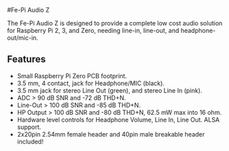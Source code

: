 <!--
---
name: Fe-Pi Audio Z
class: board
type: audio
formfactor: pHAT
manufacturer: Fe-Pi
description: The Fe-Pi Audio Z is a complete low cost audio solution for the Raspberry Pi
url: http://fe-pi.com/products/fe-pi-audio-z-v1
github:
schematic:
buy: http://fe-pi.com/products/fe-pi-audio-z-v1
image: 'fe-pi audio z.png'
pincount: 40
eeprom: no
power:
  '1':
  '2':
ground:
  '6':
  '9':
  '14':
  '20':
  '25':
  '30':
  '34':
  '39':
pin:
  '3':
    mode: i2c
  '5':
    mode: i2c
  '12':
    name: BCLK (Bit Clock)
    mode: i2s
  '35':
    name: LRCLK (Left/Right Clock)
    mode: i2s
  '38':
    name: DIN (Data In)
    mode: i2s
  '40':
    name: DOUT (Data Out)
    mode: i2s
i2c:
  '0x0a':
    name: SGTL5000
    device: SGTL5000XNAA3/R2
-->
#Fe-Pi Audio Z

The Fe-Pi Audio Z is designed to provide a complete low cost audio solution for Raspberry Pi 2, 3, and Zero, needing line-in, line-out, and headphone-out/mic-in.

## Features ##

 - Small Raspberry Pi Zero PCB footprint.
 - 3.5 mm, 4 contact, jack for Headphone/MIC (black).
 - 3.5 mm jack for stereo Line Out (green), and stereo Line In (pink).
 - ADC > 90 dB SNR and -72 dB THD+N.
 - Line-Out > 100 dB SNR and -85 dB THD+N.
 - HP Output > 100 dB SNR and -80 dB THD+N, 62.5 mW max into 16 ohm.
 - Hardware level controls for Headphone Volume, Line In, Line Out. ALSA support.
 - 2x20pin 2.54mm female header and 40pin male breakable header included!
 
